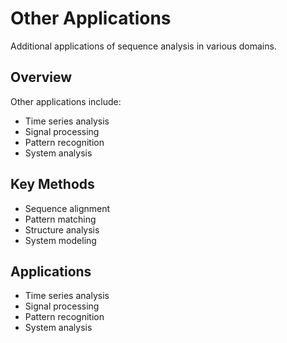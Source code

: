 # Other Applications

Additional applications of sequence analysis in various domains.

## Overview

Other applications include:
- Time series analysis
- Signal processing
- Pattern recognition
- System analysis

## Key Methods

- Sequence alignment
- Pattern matching
- Structure analysis
- System modeling

## Applications

- Time series analysis
- Signal processing
- Pattern recognition
- System analysis
